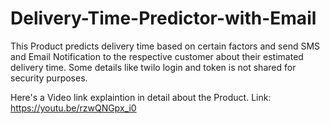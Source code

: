 # Delivery-Time-Predictor-with-Email
This Product predicts delivery time based on certain factors and send SMS and Email Notification to the respective customer about their estimated delivery time. Some details like twilo login and token is not shared for security purposes.

Here's a Video link explaintion in detail about the Product. Link: https://youtu.be/rzwQNGpx_i0
